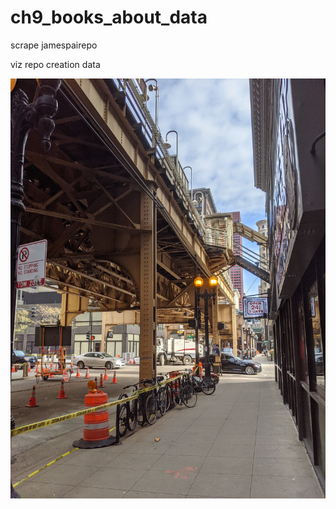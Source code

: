 # ch9_books_about_data

scrape jamespairepo

viz repo creation data

![screenshot](IMG_20191109_114607.jpg)
